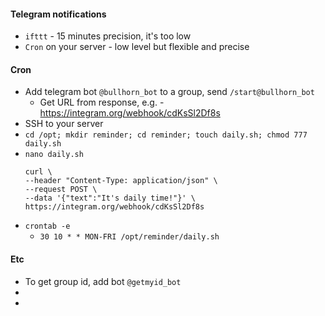 #### Telegram notifications
* `ifttt` - 15 minutes precision, it's too low
* `Cron` on your server - low level but flexible and precise

#### Cron
* Add telegram bot `@bullhorn_bot` to a group, send `/start@bullhorn_bot`
     * Get URL from response, e.g. - https://integram.org/webhook/cdKsSl2Df8s
* SSH to your server  
* `cd /opt; mkdir reminder; cd reminder; touch daily.sh; chmod 777 daily.sh`
* `nano daily.sh`
    ```
    curl \
    --header "Content-Type: application/json" \
    --request POST \
    --data '{"text":"It's daily time!"}' \
    https://integram.org/webhook/cdKsSl2Df8s
    ```
* `crontab -e`
    * `30 10 * * MON-FRI /opt/reminder/daily.sh`

#### Etc
* To get group id, add bot `@getmyid_bot`
* 
* 